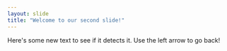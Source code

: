 ```yaml
---
layout: slide
title: "Welcome to our second slide!"
---
```

Here's some new text to see if it detects it.
Use the left arrow to go back!